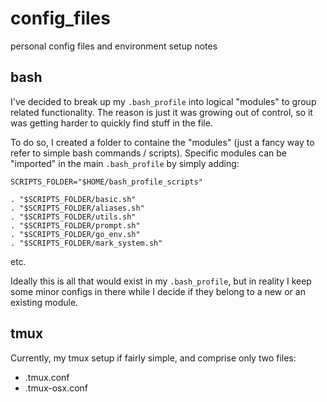 config_files
============

personal config files and environment setup notes


## bash

I've decided to break up my `.bash_profile` into logical "modules" to group
related functionality. The reason is just it was growing out of control, so it
was getting harder to quickly find stuff in the file.

To do so, I created a folder to containe the "modules" (just a fancy way to
refer to simple bash commands / scripts). Specific modules can be "imported" in
the main `.bash_profile` by simply adding:

```
SCRIPTS_FOLDER="$HOME/bash_profile_scripts"

. "$SCRIPTS_FOLDER/basic.sh"
. "$SCRIPTS_FOLDER/aliases.sh"
. "$SCRIPTS_FOLDER/utils.sh"
. "$SCRIPTS_FOLDER/prompt.sh"
. "$SCRIPTS_FOLDER/go_env.sh"
. "$SCRIPTS_FOLDER/mark_system.sh"
```

etc.

Ideally this is all that would exist in my `.bash_profile`, but in reality I
keep some minor configs in there while I decide if they belong to a new or an
existing module.


## tmux

Currently, my tmux setup if fairly simple, and comprise only two files:

- .tmux.conf
- .tmux-osx.conf
